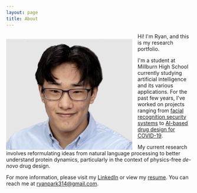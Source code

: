 ```yaml
---
layout: page
title: About
---
```


<img style="float:left;margin:15px 15px 0px 0px" src="public/ryanpark.png" width="341.5" height="301">

Hi! I'm Ryan, and this is my research portfolio.

I'm a student at Millburn High School currently studying artificial intelligence and its various applications. For the past few years, I've worked on projects ranging from [facial recognition security systems](https://orangese.github.io//2020/11/1/aisecurity) to [AI-based drug design for COVID-19](https://orangese.github.io//2021/06/21/vbind/).

My current research involves reformulating ideas from natural language processing to better understand protein dynamics, particularly in the context of physics-free *de-novo* drug design.

For more information, please visit my [LinkedIn](https://www.linkedin.com/in/ryan-park-mhs/) or view my [resume](public/resume.pdf). You can reach me at [ryanpark314@gmail.com](mailto:ryanpark314@gmail.com).
